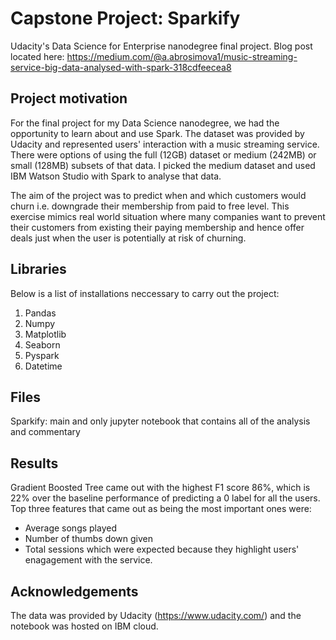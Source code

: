 # Capstone Project: Sparkify
Udacity's Data Science for Enterprise nanodegree final project. Blog post located here: https://medium.com/@a.abrosimova1/music-streaming-service-big-data-analysed-with-spark-318cdfeecea8

## Project motivation
For the final project for my Data Science nanodegree, we had the opportunity to learn about and use Spark. The dataset was provided by Udacity and represented users' interaction with a music streaming service. There were options of using the full (12GB) dataset or medium (242MB) or small (128MB) subsets of that data. I picked the medium dataset and used IBM Watson Studio with Spark to analyse that data.

The aim of the project was to predict when and which customers would churn i.e. downgrade their membership from paid to free level. This exercise mimics real world situation where many companies want to prevent their customers from existing their paying membership and hence offer deals just when the user is potentially at risk of churning.

## Libraries
Below is a list of installations neccessary to carry out the project:
1. Pandas
2. Numpy
3. Matplotlib
4. Seaborn
5. Pyspark
6. Datetime

## Files
Sparkify: main and only jupyter notebook that contains all of the analysis and commentary

## Results
Gradient Boosted Tree came out with the highest F1 score 86%, which is 22% over the baseline performance of predicting a 0 label for all the users. Top three features that came out as being the most important ones were:
- Average songs played
- Number of thumbs down given
- Total sessions
which were expected because they highlight users' enagagement with the service. 


## Acknowledgements
The data was provided by Udacity (https://www.udacity.com/) and the notebook was hosted on IBM cloud.
